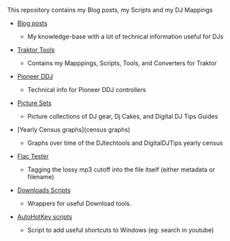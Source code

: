 
This repository contains my Blog posts, my Scripts and my DJ Mappings 

* [Blog posts](traktor/README.md)
  * My knowledge-base with a lot of technical information useful for DJs
  
* [Traktor Tools](traktor)
  * Contains my Mapppings, Scripts, Tools, and Converters for Traktor

* [Pioneer DDJ](ddj)
  * Technical info for Pioneer DDJ controllers

* [Picture Sets](pic_sets)
  * Picture collections of DJ gear, Dj Cakes, and Digital DJ Tips Guides
  
* [Yearly Census graphs](census graphs)
  * Graphs over time of the DJtechtools and DigitalDJTips yearly census

* [Flac Tester](flac_tester)
  * Tagging the lossy mp3 cutoff into the file itself (either metadata or filename)

* [Downloads Scripts](downloads)
  * Wrappers for useful Download tools. 
  
* [AutoHotKey scripts](downloads/AutoHotkey.ahk)
  * Script to add useful shortcuts to Windows (eg: search in youtube)